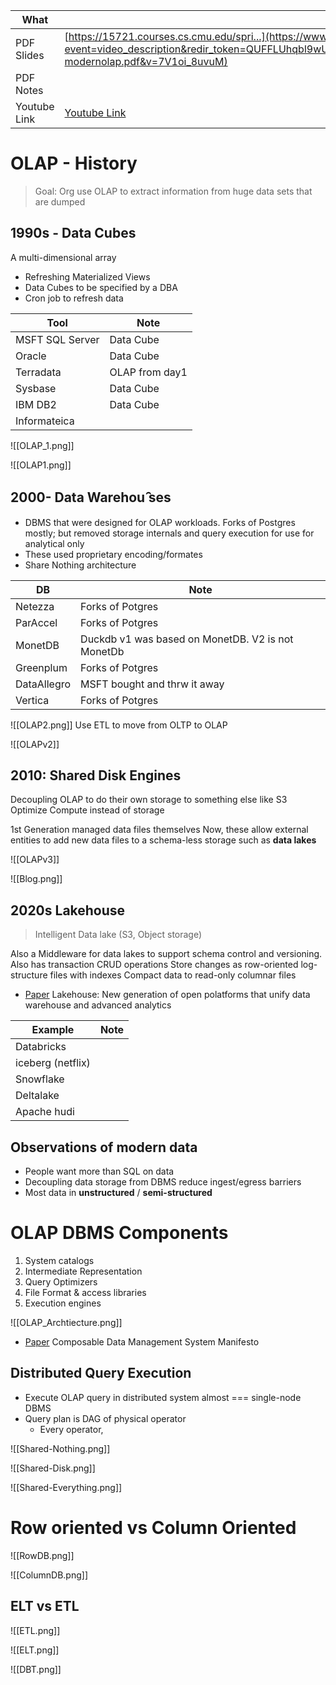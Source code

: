 
| What | Link |
| ---- | ---- |
| PDF Slides | [https://15721.courses.cs.cmu.edu/spri...](https://www.youtube.com/redirect?event=video_description&redir_token=QUFFLUhqbl9wUHN5MVJlRk1DWGJCb2ZqYkwxQUFkeHBsZ3xBQ3Jtc0trSm1zWXA4R0dSWWhKMlFoY1huc05XbUpIVF9GNGVQZkZ5bEdZVWpPaEY3R3RvdnA3ckFac25mX19Sekt1LU50UlZJNlRyWG96QXJVNzNZOFpwVW5lVmQ2VmVTOUhJdm1DSU4xdmdIc256TnJPOUVCVQ&q=https%3A%2F%2F15721.courses.cs.cmu.edu%2Fspring2023%2Fslides%2F02-modernolap.pdf&v=7V1oi_8uvuM) |
| PDF Notes |  |
| Youtube Link | [Youtube Link](https://www.youtube.com/watch?v=7V1oi_8uvuM&list=PLSE8ODhjZXjYzlLMbX3cR0sxWnRM7CLFn&index=2) |
# OLAP - History

> Goal: Org use OLAP to extract information from huge data sets that are dumped


## 1990s - Data Cubes

A multi-dimensional array
- Refreshing Materialized Views
- Data Cubes to be specified by a DBA
- Cron job to refresh data


| Tool | Note |
| ---- | ---- |
| MSFT SQL Server | Data Cube |
| Oracle | Data Cube |
| Terradata | OLAP from day1 |
| Sysbase | Data Cube |
| IBM DB2 | Data Cube |
| Informateica |  |


![[OLAP_1.png]]

![[OLAP1.png]]
## 2000- Data Warehou ̑ses


- DBMS that were designed for OLAP workloads. Forks of Postgres mostly; but removed storage internals and query execution for use for analytical only
- These used proprietary encoding/formates
- Share Nothing architecture



| DB | Note |
| ---- | ---- |
| Netezza | Forks of Potgres |
| ParAccel | Forks of Potgres |
| MonetDB | Duckdb v1 was based on MonetDB. V2 is not MonetDb |
| Greenplum | Forks of Potgres |
| DataAllegro | MSFT bought and thrw it away |
| Vertica | Forks of Potgres |


![[OLAP2.png]]
Use ETL to move from OLTP to OLAP

![[OLAPv2]]



## 2010: Shared Disk Engines

Decoupling OLAP to do their own storage to something else like S3
Optimize Compute instead of storage

1st Generation managed data files themselves
Now, these allow external entities to add new data files to a schema-less storage such as **data lakes**


![[OLAPv3]]

![[Blog.png]]
## 2020s Lakehouse

> Intelligent Data lake (S3, Object storage)

Also a Middleware for data lakes to support schema control and versioning.
Also has transaction CRUD operations
Store changes as row-oriented log-structure files with indexes
Compact data to read-only columnar files


- [Paper]() Lakehouse: New generation of open polatforms that unify data warehouse and advanced analytics

| Example | Note |
| ---- | ---- |
| Databricks |  |
| iceberg (netflix) |  |
| Snowflake |  |
| Deltalake |  |
| Apache hudi |  |

## Observations of modern data
- People want more than SQL on data
- Decoupling data storage from DBMS reduce ingest/egress barriers
- Most data in **unstructured** / **semi-structured**



# OLAP DBMS Components


1. System catalogs
2. Intermediate Representation
3. Query Optimizers
4. File Format & access libraries
5. Execution engines

![[OLAP_Archtiecture.png]]


- [Paper]() Composable Data Management System Manifesto



## Distributed Query Execution

- Execute OLAP query in distributed system almost === single-node DBMS
- Query plan is DAG of physical operator
	- Every operator, 



![[Shared-Nothing.png]]


![[Shared-Disk.png]]


![[Shared-Everything.png]]



# Row oriented vs Column Oriented


![[RowDB.png]]


![[ColumnDB.png]]


## ELT vs ETL

![[ETL.png]]


![[ELT.png]]

![[DBT.png]]
